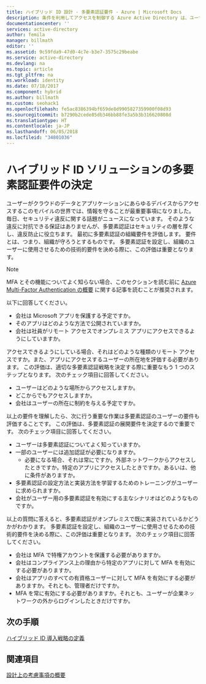 ```yaml
---
title: ハイブリッド ID 設計 - 多要素認証要件 - Azure | Microsoft Docs
description: 条件を利用してアクセスを制御する Azure Active Directory は、ユーザーの認証時、アプリケーションにアクセスを与える前に、選択された特定の条件を確認します。 条件が満たされていれば、ユーザーは承認され、アプリケーションにアクセスできます。
documentationcenter: ''
services: active-directory
author: femila
manager: billmath
editor: ''
ms.assetid: 9c59fda9-47d0-4c7e-b3e7-3575c29beabe
ms.service: active-directory
ms.devlang: na
ms.topic: article
ms.tgt_pltfrm: na
ms.workload: identity
ms.date: 07/18/2017
ms.component: hybrid
ms.author: billmath
ms.custom: seohack1
ms.openlocfilehash: fe5ac8386394bf659de8d9905827359900f08d93
ms.sourcegitcommit: b7290b2cede85db346bb88fe3a5b3b316620808d
ms.translationtype: HT
ms.contentlocale: ja-JP
ms.lasthandoff: 06/05/2018
ms.locfileid: "34801036"
---
```

# <a name="determine-multi-factor-authentication-requirements-for-your-hybrid-identity-solution"></a>ハイブリッド ID ソリューションの多要素認証要件の決定
ユーザーがクラウドのデータとアプリケーションにあらゆるデバイスからアクセスするこのモバイルの世界では、情報を守ることが最重要事項になりました。  毎日、セキュリティ違反に関する話題がニュースになっています。  そのような違反に対抗できる保証はありませんが、多要素認証はセキュリティの層を厚くし、違反防止に役立ちます。
最初に多要素認証の組織要件を評価します。 要件とは、つまり、組織が守ろうとするものです。  多要素認証を設定し、組織のユーザーに使用させるための技術的要件を決める際に、この評価は重要となります。

> [!NOTE]
> MFA とその機能についてよく知らない場合、このセクションを読む前に [Azure Multi-Factor Authentication の概要](authentication/multi-factor-authentication.md) に関する記事を読むことが推奨されます。
> 
> 

以下に回答してください。

* 会社は Microsoft アプリを保護する予定ですか。 
* そのアプリはどのような方法で公開されていますか。
* 会社は社員がリモート アクセスでオンプレミス アプリにアクセスできるようにしていますか。

アクセスできるようにしている場合、それはどのような種類のリモート アクセスですか。また、アプリにアクセスするユーザーの所在地を評価する必要があります。 この評価は、適切な多要素認証戦略を決定する際に重要なもう 1 つのステップとなります。 次のチェック項目に回答してください。

* ユーザーはどのような場所からアクセスしますか。
* どこからでもアクセスしますか。
* 会社はユーザーの所在に制約を与える予定ですか。

以上の要件を理解したら、次に行う重要な作業は多要素認証のユーザーの要件も評価することです。 この評価は、多要素認証の展開要件を決定するので重要です。 次のチェック項目に回答してください。

* ユーザーは多要素認証についてよく知っていますか。
* 一部のユーザーには追加認証が必要になりますか。  
  * 必要になる場合、それは常にですか。外部ネットワークからアクセスしたときですか。特定のアプリにアクセスしたときですか。あるいは、他に条件がありますか。
* 多要素認証の設定方法と実装方法を学習するためのトレーニングがユーザーに求められますか。
* 会社がユーザー用の多要素認証を有効にする主なシナリオはどのようなものですか。

以上の質問に答えると、多要素認証がオンプレミスで既に実装されているかどうかがわかります。 多要素認証を設定し、組織のユーザーに使用させるための技術的要件を決める際に、この評価は重要となります。 次のチェック項目に回答してください。

* 会社は MFA で特権アカウントを保護する必要がありますか。
* 会社はコンプライアンス上の理由から特定のアプリに対して MFA を有効にする必要がありますか。
* 会社はアプリのすべての有資格ユーザーに対して MFA を有効にする必要がありますか。それとも、管理者だけですか。
* MFA を常に有効にする必要がありますか。それとも、ユーザーが企業ネットワークの外からログインしたときだけですか。

## <a name="next-steps"></a>次の手順
[ハイブリッド ID 導入戦略の定義](active-directory-hybrid-identity-design-considerations-identity-adoption-strategy.md)

## <a name="see-also"></a>関連項目
[設計上の考慮事項の概要](active-directory-hybrid-identity-design-considerations-overview.md)

